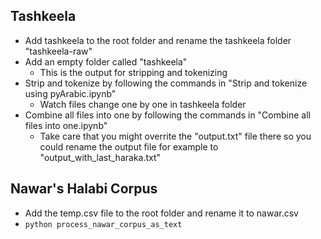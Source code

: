 
## Tashkeela
* Add tashkeela to the root folder and rename the tashkeela folder "tashkeela-raw"
* Add an empty folder called "tashkeela"
    * This is the output for stripping and tokenizing
* Strip and tokenize by following the commands in "Strip and tokenize using pyArabic.ipynb"
    * Watch files change one by one in tashkeela folder
* Combine all files into one by following the commands in "Combine all files into one.ipynb"
    * Take care that you might overrite the "output.txt" file there so you could rename the output file for example to "output_with_last_haraka.txt"


## Nawar's Halabi Corpus
* Add the temp.csv file to the root folder and rename it to nawar.csv
* `python process_nawar_corpus_as_text`
